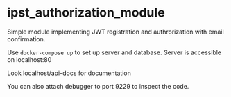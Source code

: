# ipst_authorization_module

Simple module implementing JWT registration and authrorization with email confirmation.

Use `docker-compose up` to set up server and database.
Server is accessible on localhost:80

Look localhost/api-docs for documentation

You can also attach debugger to port 9229 to inspect the code.
